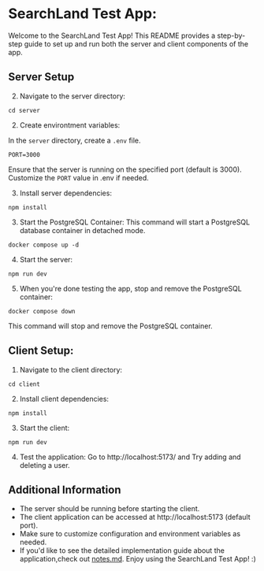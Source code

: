 # SearchLand Test App:

Welcome to the SearchLand Test App! This README provides a step-by-step guide to set up and run both the server and client components of the app.

## Server Setup

2. Navigate to the server directory:

```
cd server
```

2. Create environtment variables:

In the `server` directory, create a `.env` file.

```
PORT=3000
```

Ensure that the server is running on the specified port (default is 3000).
Customize the `PORT` value in .env if needed.

3. Install server dependencies:

```
npm install
```

3. Start the PostgreSQL Container:
   This command will start a PostgreSQL database container in detached mode.

```
docker compose up -d
```

4. Start the server:

```
npm run dev
```

5. When you're done testing the app, stop and remove the PostgreSQL container:

```
docker compose down
```

This command will stop and remove the PostgreSQL container.

## Client Setup:

1. Navigate to the client directory:

```
cd client
```

2. Install client dependencies:

```
npm install
```

3. Start the client:

```
npm run dev
```

4. Test the application:
   Go to http://localhost:5173/ and Try adding and deleting a user.

## Additional Information

- The server should be running before starting the client.
- The client application can be accessed at http://localhost:5173 (default port).
- Make sure to customize configuration and environment variables as needed.
- If you'd like to see the detailed implementation guide about the application,check out [notes.md](notes.md).
  Enjoy using the SearchLand Test App! :)
